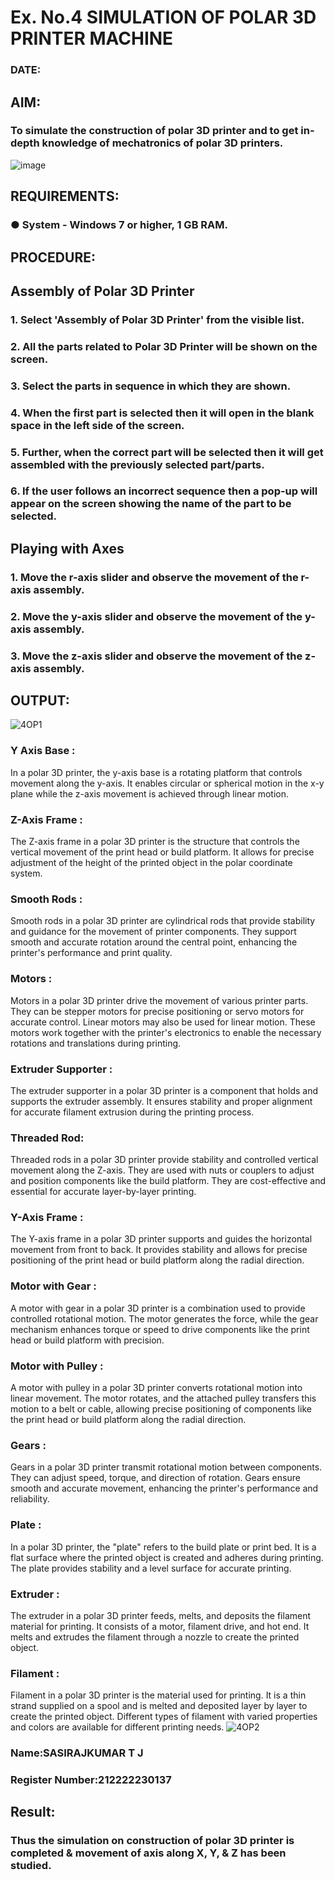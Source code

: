 # Ex. No.4 SIMULATION OF POLAR 3D PRINTER MACHINE

### DATE: 

## AIM:
### To simulate the construction of polar 3D printer and to get in-depth knowledge of mechatronics of polar 3D printers.

![image](https://github.com/Sellakumar1987/Ex.-No.-4---SIMULATION-OF-POLAR-3D-PRINTER-MACHINE/assets/113594316/b551f195-9877-49a2-99bb-a9efcfb3381a)

## REQUIREMENTS:
### ●	System - Windows 7 or higher, 1 GB RAM.

## PROCEDURE:

## Assembly of Polar 3D Printer
### 1.	Select 'Assembly of Polar 3D Printer' from the visible list.
### 2.	All the parts related to Polar 3D Printer will be shown on the screen.
### 3.	Select the parts in sequence in which they are shown.
### 4.	When the first part is selected then it will open in the blank space in the left side of the screen.
### 5.	Further, when the correct part will be selected then it will get assembled with the previously selected part/parts.
### 6.	If the user follows an incorrect sequence then a pop-up will appear on the screen showing the name of the part to be selected.

## Playing with Axes
### 1.	Move the r-axis slider and observe the movement of the r-axis assembly.
### 2.	Move the y-axis slider and observe the movement of the y-axis assembly.
### 3.	Move the z-axis slider and observe the movement of the z-axis assembly.

## OUTPUT:
![4OP1](https://github.com/SASIRAJ27/Ex.-No.-4---SIMULATION-OF-POLAR-3D-PRINTER-MACHINE/assets/113497176/3f7450f0-4f21-4e9a-848d-4d959e1fe6bb)

### Y Axis Base :

In a polar 3D printer, the y-axis base is a rotating platform that controls movement along the y-axis. It enables circular or spherical motion in the x-y plane while the z-axis movement is achieved through linear motion.
### Z-Axis Frame :

The Z-axis frame in a polar 3D printer is the structure that controls the vertical movement of the print head or build platform. It allows for precise adjustment of the height of the printed object in the polar coordinate system.
### Smooth Rods :

Smooth rods in a polar 3D printer are cylindrical rods that provide stability and guidance for the movement of printer components. They support smooth and accurate rotation around the central point, enhancing the printer's performance and print quality.
### Motors :

Motors in a polar 3D printer drive the movement of various printer parts. They can be stepper motors for precise positioning or servo motors for accurate control. Linear motors may also be used for linear motion. These motors work together with the printer's electronics to enable the necessary rotations and translations during printing.
### Extruder Supporter :

The extruder supporter in a polar 3D printer is a component that holds and supports the extruder assembly. It ensures stability and proper alignment for accurate filament extrusion during the printing process.
### Threaded Rod:

Threaded rods in a polar 3D printer provide stability and controlled vertical movement along the Z-axis. They are used with nuts or couplers to adjust and position components like the build platform. They are cost-effective and essential for accurate layer-by-layer printing.
### Y-Axis Frame :

The Y-axis frame in a polar 3D printer supports and guides the horizontal movement from front to back. It provides stability and allows for precise positioning of the print head or build platform along the radial direction.
### Motor with Gear :

A motor with gear in a polar 3D printer is a combination used to provide controlled rotational motion. The motor generates the force, while the gear mechanism enhances torque or speed to drive components like the print head or build platform with precision.
### Motor with Pulley :

A motor with pulley in a polar 3D printer converts rotational motion into linear movement. The motor rotates, and the attached pulley transfers this motion to a belt or cable, allowing precise positioning of components like the print head or build platform along the radial direction.
### Gears :

Gears in a polar 3D printer transmit rotational motion between components. They can adjust speed, torque, and direction of rotation. Gears ensure smooth and accurate movement, enhancing the printer's performance and reliability.
### Plate :

In a polar 3D printer, the "plate" refers to the build plate or print bed. It is a flat surface where the printed object is created and adheres during printing. The plate provides stability and a level surface for accurate printing.
### Extruder :

The extruder in a polar 3D printer feeds, melts, and deposits the filament material for printing. It consists of a motor, filament drive, and hot end. It melts and extrudes the filament through a nozzle to create the printed object.
### Filament :

Filament in a polar 3D printer is the material used for printing. It is a thin strand supplied on a spool and is melted and deposited layer by layer to create the printed object. Different types of filament with varied properties and colors are available for different printing needs.
![4OP2](https://github.com/SASIRAJ27/Ex.-No.-4---SIMULATION-OF-POLAR-3D-PRINTER-MACHINE/assets/113497176/61e71538-4ac9-4355-a16a-b7c593b76cf5)


### Name:SASIRAJKUMAR T J
### Register Number:212222230137

## Result: 
### Thus the simulation on construction of polar 3D printer is completed & movement of axis along X, Y, & Z has been studied.
